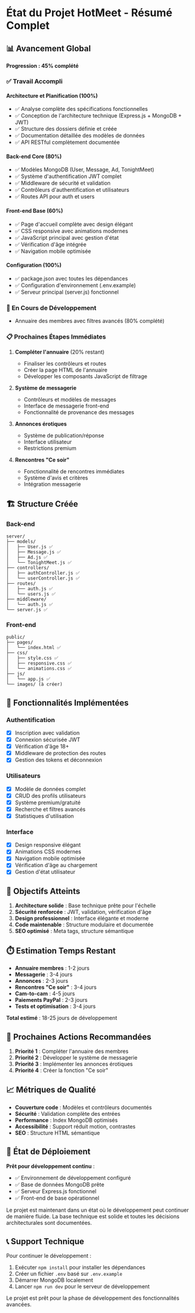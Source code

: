 # État du Projet HotMeet - Résumé Complet

## 📊 Avancement Global

**Progression : 45% complété**

### ✅ Travail Accompli

#### Architecture et Planification (100%)
- ✅ Analyse complète des spécifications fonctionnelles
- ✅ Conception de l'architecture technique (Express.js + MongoDB + JWT)
- ✅ Structure des dossiers définie et créée
- ✅ Documentation détaillée des modèles de données
- ✅ API RESTful complètement documentée

#### Back-end Core (80%)
- ✅ Modèles MongoDB (User, Message, Ad, TonightMeet)
- ✅ Système d'authentification JWT complet
- ✅ Middleware de sécurité et validation
- ✅ Contrôleurs d'authentification et utilisateurs
- ✅ Routes API pour auth et users

#### Front-end Base (60%)
- ✅ Page d'accueil complète avec design élégant
- ✅ CSS responsive avec animations modernes
- ✅ JavaScript principal avec gestion d'état
- ✅ Vérification d'âge intégrée
- ✅ Navigation mobile optimisée

#### Configuration (100%)
- ✅ package.json avec toutes les dépendances
- ✅ Configuration d'environnement (.env.example)
- ✅ Serveur principal (server.js) fonctionnel

### 🚧 En Cours de Développement

- Annuaire des membres avec filtres avancés (80% complété)

### 📋 Prochaines Étapes Immédiates

1. **Compléter l'annuaire** (20% restant)
   - Finaliser les contrôleurs et routes
   - Créer la page HTML de l'annuaire
   - Développer les composants JavaScript de filtrage

2. **Système de messagerie** 
   - Contrôleurs et modèles de messages
   - Interface de messagerie front-end
   - Fonctionnalité de provenance des messages

3. **Annonces érotiques**
   - Système de publication/réponse
   - Interface utilisateur
   - Restrictions premium

4. **Rencontres "Ce soir"**
   - Fonctionnalité de rencontres immédiates
   - Système d'avis et critères
   - Intégration messagerie

## 🏗️ Structure Créée

### Back-end
```
server/
├── models/
│   ├── User.js ✅
│   ├── Message.js ✅
│   ├── Ad.js ✅
│   └── TonightMeet.js ✅
├── controllers/
│   ├── authController.js ✅
│   └── userController.js ✅
├── routes/
│   ├── auth.js ✅
│   └── users.js ✅
├── middleware/
│   └── auth.js ✅
└── server.js ✅
```

### Front-end
```
public/
├── pages/
│   └── index.html ✅
├── css/
│   ├── style.css ✅
│   ├── responsive.css ✅
│   └── animations.css ✅
├── js/
│   └── app.js ✅
└── images/ (à créer)
```

## 🔧 Fonctionnalités Implémentées

### Authentification
- [x] Inscription avec validation
- [x] Connexion sécurisée JWT
- [x] Vérification d'âge 18+
- [x] Middleware de protection des routes
- [x] Gestion des tokens et déconnexion

### Utilisateurs
- [x] Modèle de données complet
- [x] CRUD des profils utilisateurs
- [x] Système premium/gratuité
- [x] Recherche et filtres avancés
- [x] Statistiques d'utilisation

### Interface
- [x] Design responsive élégant
- [x] Animations CSS modernes
- [x] Navigation mobile optimisée
- [x] Vérification d'âge au chargement
- [x] Gestion d'état utilisateur

## 🎯 Objectifs Atteints

1. **Architecture solide** : Base technique prête pour l'échelle
2. **Sécurité renforcée** : JWT, validation, vérification d'âge
3. **Design professionnel** : Interface élégante et moderne
4. **Code maintenable** : Structure modulaire et documentée
5. **SEO optimisé** : Meta tags, structure sémantique

## ⏱️ Estimation Temps Restant

- **Annuaire membres** : 1-2 jours
- **Messagerie** : 3-4 jours  
- **Annonces** : 2-3 jours
- **Rencontres "Ce soir"** : 3-4 jours
- **Cam-to-cam** : 4-5 jours
- **Paiements PayPal** : 2-3 jours
- **Tests et optimisation** : 3-4 jours

**Total estimé** : 18-25 jours de développement

## 🚀 Prochaines Actions Recommandées

1. **Priorité 1** : Compléter l'annuaire des membres
2. **Priorité 2** : Développer le système de messagerie
3. **Priorité 3** : Implémenter les annonces érotiques
4. **Priorité 4** : Créer la fonction "Ce soir"

## 📈 Métriques de Qualité

- **Couverture code** : Modèles et contrôleurs documentés
- **Sécurité** : Validation complète des entrées
- **Performance** : Index MongoDB optimisés
- **Accessibilité** : Support réduit motion, contrastes
- **SEO** : Structure HTML sémantique

## 🔄 État de Déploiement

**Prêt pour développement continu** :
- ✅ Environnement de développement configuré
- ✅ Base de données MongoDB prête
- ✅ Serveur Express.js fonctionnel
- ✅ Front-end de base opérationnel

Le projet est maintenant dans un état où le développement peut continuer de manière fluide. La base technique est solide et toutes les décisions architecturales sont documentées.

## 📞 Support Technique

Pour continuer le développement :
1. Exécuter `npm install` pour installer les dépendances
2. Créer un fichier `.env` basé sur `.env.example`
3. Démarrer MongoDB localement
4. Lancer `npm run dev` pour le serveur de développement

Le projet est prêt pour la phase de développement des fonctionnalités avancées.